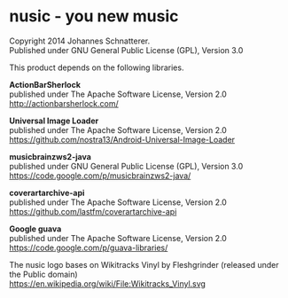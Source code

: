 nusic - you new music
=========
Copyright 2014 Johannes Schnatterer.  
Published under GNU General Public License (GPL), Version 3.0  


This product depends on the following libraries.

**ActionBarSherlock**  
published under The Apache Software License, Version 2.0  
http://actionbarsherlock.com/

**Universal Image Loader**  
published under The Apache Software License, Version 2.0  
https://github.com/nostra13/Android-Universal-Image-Loader

**musicbrainzws2-java**  
published under GNU General Public License (GPL), Version 3.0  
https://code.google.com/p/musicbrainzws2-java/

**coverartarchive-api**  
published under The Apache Software License, Version 2.0  
https://github.com/lastfm/coverartarchive-api

**Google guava**  
published under The Apache Software License, Version 2.0  
https://code.google.com/p/guava-libraries/
  
The nusic logo bases on Wikitracks Vinyl by Fleshgrinder (released under the Public domain)  
https://en.wikipedia.org/wiki/File:Wikitracks_Vinyl.svg
